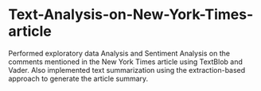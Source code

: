 # Text-Analysis-on-New-York-Times-article
Performed exploratory data Analysis and Sentiment Analysis on the comments mentioned in the New York Times article using TextBlob and Vader. Also implemented text summarization using the extraction-based approach to generate the article summary.
